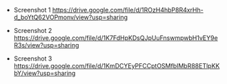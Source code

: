 - Screenshot 1
https://drive.google.com/file/d/1ROzH4hbP8R4xrHh-d_boYtQ62VOPmonv/view?usp=sharing

- Screenshot 2
https://drive.google.com/file/d/1K7FdHpKDsQJpUuFnswmpwbH1vEY9eR3s/view?usp=sharing

- Screenshot 3
https://drive.google.com/file/d/1KmDCYEyPFCCptOSMfbIMbR88ETlpKKbY/view?usp=sharing